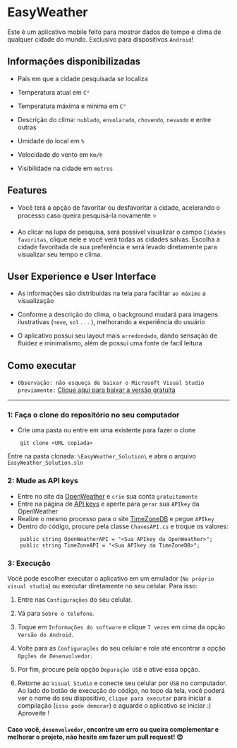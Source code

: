 # EasyWeather 

Este é um aplicativo mobile feito para mostrar dados de tempo e clima de qualquer cidade do mundo. Exclusivo para dispositivos `Android`!

## Informações disponibilizadas
- País em que a cidade pesquisada se localiza

- Temperatura atual em `C°`

- Temperatura máxima e mínima em `C°`

- Descrição do clima: `nublado`, `ensolarado`, `chovendo`, `nevando` e entre outras

- Umidade do local em `%` 

- Velocidade do vento em `Km/h`

- Visibilidade na cidade em `metros`

## Features
- Você terá a opção de favoritar ou desfavoritar a cidade, acelerando o processo caso queira pesquisá-la novamente ⭐

- Ao clicar na lupa de pesquisa, será possível visualizar o campo `Cidades favoritas`, clique nele e você verá todas as cidades salvas. Escolha a cidade favoritada de sua preferência e será levado diretamente para visualizar seu tempo e clima.

## User Experience e User Interface

- As informações são distribuídas na tela para facilitar `ao máximo` a visualização

- Conforme a descrição do clima, o background mudará para imagens ilustrativas (`neve`, `sol` . . . ), melhorando a experiência do usuário

- O aplicativo possui seu layout mais `arredondado`, dando sensação de fluidez e minimalismo, além de possui uma fonte de facil leitura
  
  
## Como executar
- `Observação: não esqueça de baixar o Microsoft Visual Studio previamente:` [Clique aqui para baixar a versão gratuita](https://visualstudio.microsoft.com/pt-br/downloads/)

---

### 1: Faça o clone do repositório no seu computador

- Crie uma pasta ou entre em uma existente para fazer o clone

~~~ 
    git clone <URL copiada>
~~~

Entre na pasta clonada: `\EasyWeather_Solution\` e abra o arquivo `EasyWeather_Solution.sln`

### 2: Mude as API keys

- Entre no site da [OpenWeather](https://openweathermap.org/api) e `crie` sua conta `gratuitamente`
- Entre na página de [API keys](https://home.openweathermap.org/api_keys) e aperte para `gerar` sua `APIkey` da OpenWeather
- Realize o mesmo processo para o site [TimeZoneDB](https://timezonedb.com/api) e pegue `APIkey`
- Dentro do código, procure pela classe `ChavesAPI.cs` e troque os valores:
~~~
    public string OpenWeatherAPI = "<Sua APIkey da OpenWeather>";
    public string TimeZoneAPI = "<Sua APIkey da TimeZoneDB>";
~~~

### 3: Execução

Você pode escolher executar o aplicativo em um emulador (`No próprio visual studio`) ou executar diretamente no seu celular. Para isso:

1. Entre nas `Configurações` do seu celular.

2. Vá para `Sobre o telefone`.

3. Toque em `Informações do software` e clique `7 vezes` em cima da opção `Versão do Android`.

4. Volte para as `Configurações` do seu celular e role até encontrar a opção `Opções de Desenvolvedor`. 

5. Por fim, procure pela opção `Depuração USB` e ative essa opção.

6. Retorne ao `Visual Studio` e conecte seu celular por `USB` no computador. Ao lado do botão de execução do código, no topo da tela, você poderá ver o nome do seu dispositivo, `clique para executar` para iniciar a compilação (`isso pode demorar`) e aguarde o aplicativo se iniciar :) Aproveite !


#### Caso você, `desenvolvedor`, encontre um erro ou queira complementar e melhorar o projeto, não hesite em fazer um pull request! 😊







